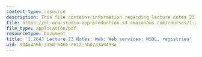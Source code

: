```yaml
---
content_type: resource
description: This file contains information regarding lecture notes 23.
file: https://ol-ocw-studio-app-production.s3.amazonaws.com/courses/1-264j-database-internet-and-systems-integration-technologies-fall-2013/904a4a6b335d6466e6125bd733a9493a_MIT1_264JF13_lect_23.pdf
file_type: application/pdf
resourcetype: Document
title: '1.264J Lecture 23 Notes: Web: Web services: WSDL, registries'
uid: 904a4a6b-335d-6466-e612-5bd733a9493a
---
```

